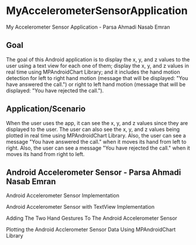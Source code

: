 # MyAccelerometerSensorApplication
My Accelerometer Sensor Application - Parsa Ahmadi Nasab Emran

## Goal
The goal of this Android application is to display the x, y, and z values to the user using a text view for each one of them; display the x, y, and z values in real time using MPAndroidChart Library; and it includes the hand motion detection for left to right hand motion (message that will be displayed: "You have answered the call.") or right to left hand motion (message that will be displayed: "You have rejected the call."). 

## Application/Scenario
When the user uses the app, it can see the x, y, and z values since they are displayed to the user. The user can also see the x, y, and z values being plotted in real time using MPAndroidChart Library. Also, the user can see a message "You have answered the call." when it moves its hand from left to right. Also, the user can see a message "You have rejected the call." when it moves its hand from right to left.

## Android Accelerometer Sensor - Parsa Ahmadi Nasab Emran
Android Accelerometer Sensor Implementation

Android Accelerometer Sensor with TextView Implementation

Adding The Two Hand Gestures To The Android Accelerometer Sensor

Plotting the Android Acclerometer Sensor Data Using MPAndroidChart Library
